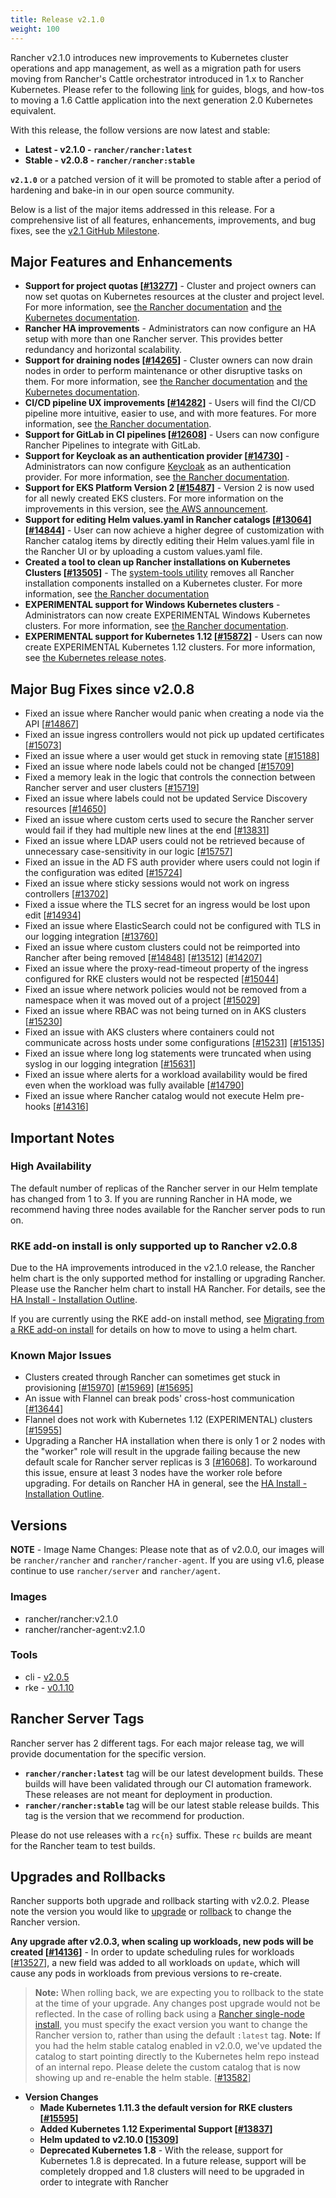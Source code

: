```yaml
---
title: Release v2.1.0
weight: 100
---
```


Rancher v2.1.0 introduces new improvements to Kubernetes cluster operations and app management, as well as a migration path for users moving from Rancher's Cattle orchestrator introduced in 1.x to Rancher Kubernetes.  Please refer to the following [link](https://rancher.com/docs/rancher/v2.x/en/v1.6-migration/) for guides, blogs, and how-tos to moving a 1.6 Cattle application into the next generation 2.0 Kubernetes equivalent.

With this release, the follow versions are now latest and stable:

- **Latest - v2.1.0 - `rancher/rancher:latest`**
- **Stable - v2.0.8 - `rancher/rancher:stable`**

**`v2.1.0`** or a patched version of it will be promoted to stable after a period of hardening and bake-in in our open source community.

Below is a list of the major items addressed in this release. For a comprehensive list of all features, enhancements, improvements, and bug fixes, see the [v2.1 GitHub Milestone](https://github.com/rancher/rancher/milestone/121).

## Major Features and Enhancements

- **Support for project quotas [[#13277](https://github.com/rancher/rancher/issues/13277)]** - Cluster and project owners can now set quotas on Kubernetes resources at the cluster and project level. For more information, see [the Rancher documentation](https://rancher.com/docs/rancher/v2.x/en/k8s-in-rancher/projects-and-namespaces/resource-quotas/) and [the Kubernetes documentation](https://kubernetes.io/docs/concepts/policy/resource-quotas/).
- **Rancher HA improvements** - Administrators can now configure an HA setup with more than one Rancher server. This provides better redundancy and horizontal scalability.
- **Support for draining nodes [[#14265](https://github.com/rancher/rancher/issues/14265)]** - Cluster owners can now drain nodes in order to perform maintenance or other disruptive tasks on them. For more information, see [the Rancher documentation](https://rancher.com/docs/rancher/v2.x/en/k8s-in-rancher/nodes/#draining-a-node) and [the Kubernetes documentation](https://kubernetes.io/docs/tasks/administer-cluster/safely-drain-node/).
- **CI/CD pipeline UX improvements [[#14282](https://github.com/rancher/rancher/issues/14282)]** - Users will find the CI/CD pipeline more intuitive, easier to use, and with more features. For more information, see [the Rancher documentation]( https://rancher.com/docs/rancher/v2.x/en/tools/pipelines/).
- **Support for GitLab in CI pipelines [[#12608](https://github.com/rancher/rancher/issues/12608)]** - Users can now configure Rancher Pipelines to integrate with GitLab.
- **Support for Keycloak as an authentication provider [[#14730](https://github.com/rancher/rancher/issues/14730)]** - Administrators can now configure [Keycloak](https://www.keycloak.org/) as an authentication provider. For more information, see [the Rancher documentation](https://rancher.com/docs/rancher/v2.x/en/admin-settings/authentication/keycloak/).
- **Support for EKS Platform Version 2 [[#15487](https://github.com/rancher/rancher/issues/15487)]** - Version 2 is now used for all newly created EKS clusters. For more information on the improvements in this version, see [the AWS announcement](https://aws.amazon.com/about-aws/whats-new/2018/08/introducing-amazon-eks-platform-version-2/).
- **Support for editing Helm values.yaml in Rancher catalogs [[#13064](https://github.com/rancher/rancher/issues/13064)] [[#14844](https://github.com/rancher/rancher/issues/14844)]** - User can now achieve a higher degree of customization with Rancher catalog items by directly editing their Helm values.yaml file in the Rancher UI or by uploading a custom values.yaml file.
- **Created a tool to clean up Rancher installations on Kubernetes Clusters [[#13505](https://github.com/rancher/rancher/issues/13505)]** - The [system-tools utility](https://github.com/rancher/system-tools) removes all Rancher installation components installed on a Kubernetes cluster. For more information, see [the Rancher documentation](https://rancher.com/docs/rancher/v2.x/en/admin-settings/removing-rancher/rancher-cluster-nodes/)
- **EXPERIMENTAL support for Windows Kubernetes clusters** - Administrators can now create EXPERIMENTAL Windows Kubernetes clusters. For more information, see [the Rancher documentation](https://rancher.com/docs//rancher/v2.x/en/cluster-provisioning/rke-clusters/windows-clusters/).
- **EXPERIMENTAL support for Kubernetes 1.12 [[#15872](https://github.com/rancher/rancher/issues/15872)]** - Users can now create EXPERIMENTAL Kubernetes 1.12 clusters. For more information, see [the Kubernetes release notes](https://github.com/kubernetes/kubernetes/blob/master/CHANGELOG-1.12.md).

## Major Bug Fixes since v2.0.8

- Fixed an issue where Rancher would panic when creating a node via the API [[#14867](https://github.com/rancher/rancher/issues/14867)]
- Fixed an issue ingress controllers would not pick up updated certificates [[#15073](https://github.com/rancher/rancher/issues/15073)]
- Fixed an issue where a user would get stuck in removing state [[#15188](https://github.com/rancher/rancher/issues/15188)]
- Fixed an issue where node labels could not be changed [[#15709](https://github.com/rancher/rancher/issues/15709)]
- Fixed a memory leak in the logic that controls the connection between Rancher server and user clusters [[#15719](https://github.com/rancher/rancher/issues/15719)]
- Fixed an issue where labels could not be updated Service Discovery resources  [[#14650](https://github.com/rancher/rancher/issues/14650)]
- Fixed an issue where custom certs used to secure the Rancher server would fail if they had multiple new lines at the end [[#13831](https://github.com/rancher/rancher/issues/13831)]
- Fixed an issue where LDAP users could not be retrieved because of unnecessary case-sensitivity in our logic [[#15757](https://github.com/rancher/rancher/issues/15757)]
- Fixed an issue in the AD FS auth provider where users could not login if the configuration was edited [[#15724](https://github.com/rancher/rancher/issues/15724)]
- Fixed an issue where sticky sessions would not work on ingress controllers [[#13702](https://github.com/rancher/rancher/issues/13702)]
- Fixed a issue where the TLS secret for an ingress would be lost upon edit [[#14934](https://github.com/rancher/rancher/issues/14934)]
- Fixed an issue where ElasticSearch could not be configured with TLS in our logging integration [[#13760](https://github.com/rancher/rancher/issues/13760)]
- Fixed an issue where custom clusters could not be reimported into Rancher after being removed [[#14848](https://github.com/rancher/rancher/issues/14848)] [[#13512](https://github.com/rancher/rancher/issues/13512)] [[#14207](https://github.com/rancher/rancher/issues/14207)]
- Fixed an issue where the proxy-read-timeout property of the ingress configured for RKE clusters would not be respected [[#15044](https://github.com/rancher/rancher/issues/15044)]
- Fixed an issue where network policies would not be removed from a namespace when it was moved out of a project [[#15029](https://github.com/rancher/rancher/issues/15029)]
- Fixed an issue where RBAC was not being turned on in AKS clusters [[#15230](https://github.com/rancher/rancher/issues/15230)]
- Fixed an issue with AKS clusters where containers could not communicate across hosts under some configurations [[#15231](https://github.com/rancher/rancher/issues/15231)] [[#15135](https://github.com/rancher/rancher/issues/15135)]
- Fixed an issue where long log statements were truncated when using syslog in our logging integration [[#15631](https://github.com/rancher/rancher/issues/15631)]
- Fixed an issue where alerts for a workload availability would be fired even when the workload was fully available [[#14790](https://github.com/rancher/rancher/issues/14790)]
- Fixed an issue where Rancher catalog would not execute Helm pre-hooks [[#14316](https://github.com/rancher/rancher/issues/14316)]

## Important Notes

### High Availability

The default number of replicas of the Rancher server in our Helm template has changed from 1 to 3. If you are running Rancher in HA mode, we recommend having three nodes available for the Rancher server pods to run on.

### RKE add-on install is only supported up to Rancher v2.0.8

Due to the HA improvements introduced in the v2.1.0 release, the Rancher helm chart is the only supported method for installing or upgrading Rancher. Please use the Rancher helm chart to install HA Rancher. For details, see the [HA Install - Installation Outline](https://rancher.com/docs/rancher/v2.x/en/installation/ha/#installation-outline).

If you are currently using the RKE add-on install method, see [Migrating from a RKE add-on install](https://rancher.com/docs/rancher/v2.x/en/upgrades/upgrades/migrating-from-rke-add-on/) for details on how to move to using a helm chart.

### Known Major Issues

- Clusters created through Rancher can sometimes get stuck in provisioning [[#15970](https://github.com/rancher/rancher/issues/15970)] [[#15969](https://github.com/rancher/rancher/issues/15969)] [[#15695](https://github.com/rancher/rancher/issues/15695)]
- An issue with Flannel can break pods' cross-host communication [[#13644](https://github.com/rancher/rancher/issues/13644)]
- Flannel does not work with Kubernetes 1.12 (EXPERIMENTAL) clusters [[#15955](https://github.com/rancher/rancher/issues/15955)]
- Upgrading a Rancher HA installation when there is only 1 or 2 nodes with the "worker" role will result in the upgrade failing because the new default scale for Rancher server replicas is 3 [[#16068](https://github.com/rancher/rancher/issues/16068)]. To workaround this issue, ensure at least 3 nodes have the worker role before upgrading. For details on Rancher HA in general, see the [HA Install - Installation Outline](https://rancher.com/docs/rancher/v2.x/en/installation/ha/#installation-outline).

## Versions

**NOTE** - Image Name Changes: Please note that as of v2.0.0, our images will be `rancher/rancher` and `rancher/rancher-agent`. If you are using v1.6, please continue to use `rancher/server` and `rancher/agent`.

### Images

- rancher/rancher:v2.1.0
- rancher/rancher-agent:v2.1.0

### Tools

- cli - [v2.0.5](https://github.com/rancher/cli/releases/tag/v2.0.5)
- rke - [v0.1.10](https://github.com/rancher/rke/releases/tag/v0.1.10)

## Rancher Server Tags

Rancher server has 2 different tags. For each major release tag, we will provide documentation for the specific version.

- **`rancher/rancher:latest`** tag will be our latest development builds. These builds will have been validated through our CI automation framework. These releases are not meant for deployment in production.
- **`rancher/rancher:stable`** tag will be our latest stable release builds. This tag is the version that we recommend for production.

Please do not use releases with a `rc{n}` suffix. These `rc` builds are meant for the Rancher team to test builds.

## Upgrades and Rollbacks

Rancher supports both upgrade and rollback starting with v2.0.2.  Please note the version you would like to [upgrade](https://rancher.com/docs/rancher/v2.x/en/upgrades/) or [rollback](https://rancher.com/docs/rancher/v2.x/en/backups/rollbacks/) to change the Rancher version.

**Any upgrade after v2.0.3, when scaling up workloads, new pods will be created [[#14136](https://github.com/rancher/rancher/issues/14136)]** - In order to update scheduling rules for workloads [[#13527](https://github.com/rancher/rancher/issues/13527)], a new field was added to all workloads on `update`, which will cause any pods in workloads from previous versions to re-create.

> **Note:** When rolling back, we are expecting you to rollback to the state at the time of your upgrade. Any changes post upgrade would not be reflected. In the case of rolling back using a [Rancher single-node install](https://rancher.com/docs/rancher/v2.x/en/installation/single-node-install/), you must specify the exact version you want to change the Rancher version to, rather than using the default `:latest` tag.
> **Note:** If you had the helm stable catalog enabled in v2.0.0, we've updated the catalog to start pointing directly to the Kubernetes helm repo instead of an internal repo. Please delete the custom catalog that is now showing up and re-enable the helm stable. [[#13582](https://github.com/rancher/rancher/issues/13582)]

- **Version Changes**
  - **Made Kubernetes 1.11.3 the default version for RKE clusters [[#15595](https://github.com/rancher/rancher/issues/15595)]**
  - **Added Kubernetes 1.12 Experimental Support [[#13837](https://github.com/rancher/rancher/issues/13837)]**
  - **Helm updated to v2.10.0 [[15309](https://github.com/rancher/rancher/issues/15309)]**
  - **Deprecated Kubernetes 1.8** - With the release, support for Kubernetes 1.8 is deprecated. In a future release, support will be completely dropped and 1.8 clusters will need to be upgraded in order to integrate with Rancher